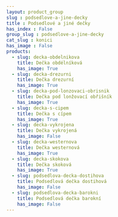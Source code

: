 ```yaml
---
layout: product_group
slug : podsedlove-a-jine-decky
title : Podsedlové a jiné dečky
has_index : False
group_slug : podsedlove-a-jine-decky
cat_slug : konici
has_image : False
products:
  - slug: decka-obdelnikova
    title: Dečka obdélníková
    has_image: True
  - slug: decka-drezurni
    title: Dečka drezurní
    has_image: True
  - slug: decka-pod-lonzovaci-obrisnik
    title: Dečka pod lonžovací obřišník
    has_image: True
  - slug: decka-s-cipem
    title: Dečka s cípem
    has_image: True
  - slug: decka-vykrojena
    title: Dečka vykrojená
    has_image: False
  - slug: decka-westernova
    title: Dečka westernová
    has_image: True
  - slug: decka-skokova
    title: Dečka skoková
    has_image: True
  - slug: podsedlova-decka-dostihova
    title: Podsedlová dečka dostihová
    has_image: False
  - slug: podsedlova-decka-barokni
    title: Podsedlová dečka barokní
    has_image: False
---
```


